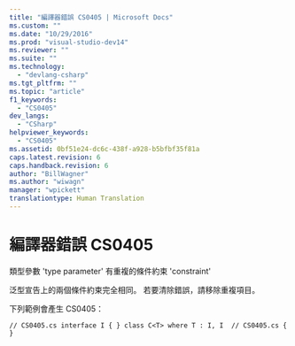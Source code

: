 ```yaml
---
title: "編譯器錯誤 CS0405 | Microsoft Docs"
ms.custom: ""
ms.date: "10/29/2016"
ms.prod: "visual-studio-dev14"
ms.reviewer: ""
ms.suite: ""
ms.technology: 
  - "devlang-csharp"
ms.tgt_pltfrm: ""
ms.topic: "article"
f1_keywords: 
  - "CS0405"
dev_langs: 
  - "CSharp"
helpviewer_keywords: 
  - "CS0405"
ms.assetid: 0bf51e24-dc6c-438f-a928-b5bfbf35f81a
caps.latest.revision: 6
caps.handback.revision: 6
author: "BillWagner"
ms.author: "wiwagn"
manager: "wpickett"
translationtype: Human Translation
---
```

# 編譯器錯誤 CS0405
類型參數 'type parameter' 有重複的條件約束 'constraint'  
  
 泛型宣告上的兩個條件約束完全相同。 若要清除錯誤，請移除重複項目。  
  
 下列範例會產生 CS0405：  
  
```  
// CS0405.cs interface I { } class C<T> where T : I, I  // CS0405.cs { }  
```